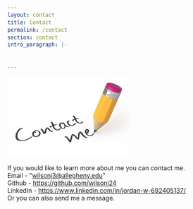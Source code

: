 ```yaml
---
layout: contact
title: Contact
permalink: /contact
section: contact
intro_paragraph: |-


---
```


![Contact](assets/img/uploads/contactme.jpg)

If you would like to learn more about me you can contact me.<br>
Email - "wilsonj3@allegheny.edu"<br>
Github - https://github.com/wilsonj24 <br>
LinkedIn - https://www.linkedin.com/in/jordan-w-692405137/ <br>
Or you can also send me a message.

